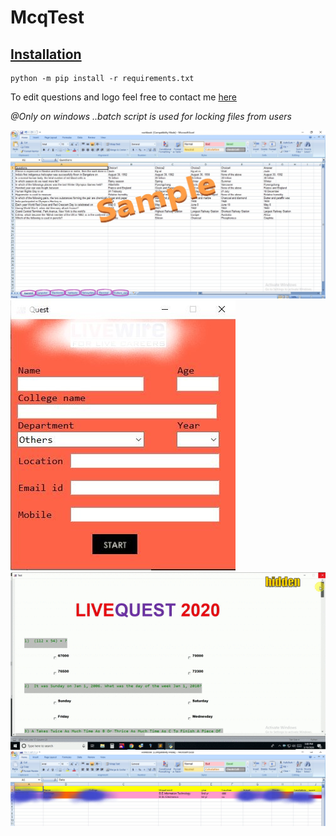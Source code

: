 # McqTest
<h2><u>Installation</h2></u>

	python -m pip install -r requirements.txt

To edit questions and logo feel free to contact me <a href="proraviki@gmail.com">here</a>

<i>@Only on windows ..batch script is used for locking files from users</i>

<img src="screenshot/questions.jpg" alt="Check your internet connection">
<img src="screenshot/fillform.JPG" alt="Check your internet connection">
<img src="screenshot/working.gif" alt="Check your internet connection">
<img src="screenshot/results.jpg" alt="Check your internet connection">
